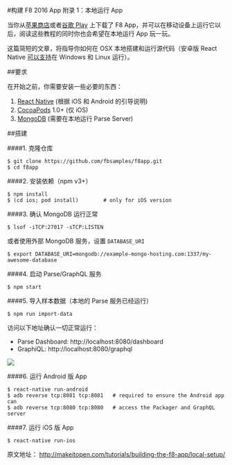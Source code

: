 #构建 F8 2016 App 附录 1：本地运行 App

当你从[苹果商店](https://itunes.apple.com/us/app/f8/id853467066)或者[谷歌 Play](https://itunes.apple.com/us/app/f8/id853467066) 上下载了 F8 App，并可以在移动设备上运行它以后，阅读这些教程的同时你也会希望在本地运行 App 玩一玩。

这篇简短的文章，将指导你如何在 OSX 本地搭建和运行源代码（安卓版 React Native [可以支持](http://facebook.github.io/react-native/docs/linux-windows-support.html#content)在 Windows 和 Linux 运行）。

##要求

在开始之前，你需要安装一些必要的东西：

1. [React Native](http://facebook.github.io/react-native/docs/getting-started.html) (根据 iOS 和 Android 的引导说明)
2. [CocoaPods](http://cocoapods.org/) 1.0+ (仅 iOS)
3. [MongoDB](https://www.mongodb.org/downloads) (需要在本地运行 Parse Server)



##搭建

####1. 克隆仓库
```
$ git clone https://github.com/fbsamples/f8app.git
$ cd f8app
```

####2. 安装依赖（npm v3+）
```
$ npm install
$ (cd ios; pod install)        # only for iOS version
```

####3. 确认 MongoDB 运行正常
```
$ lsof -iTCP:27017 -sTCP:LISTEN
```

或者使用外部 MongoDB 服务，设置 `DATABASE_URI`

```
$ export DATABASE_URI=mongodb://example-mongo-hosting.com:1337/my-awesome-database
```

####4. 启动 Parse/GraphQL 服务
```
$ npm start
```

####5. 导入样本数据（本地的 Parse 服务已经运行）
```
$ npm run import-data
```

访问以下地址确认一切正常运行：

- Parse Dashboard: http://localhost:8080/dashboard
- GraphiQL: http://localhost:8080/graphql

![](http://makeitopen.com/static/images/screenshot-server@2x.png)



####6. 运行 Android 版 App
```
$ react-native run-android
$ adb reverse tcp:8081 tcp:8081   # required to ensure the Android app can
$ adb reverse tcp:8080 tcp:8080   # access the Packager and GraphQL server
```

####7. 运行 iOS 版 App
```
$ react-native run-ios
```

原文地址： http://makeitopen.com/tutorials/building-the-f8-app/local-setup/